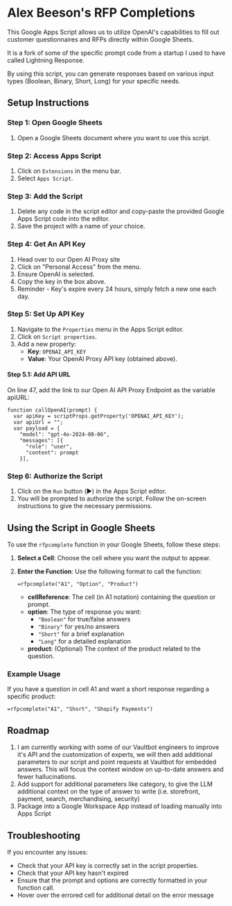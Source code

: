 # Alex Beeson's RFP Completions

This Google Apps Script allows us to utilize OpenAI's capabilities to fill out customer questionnaires and RFPs directly within Google Sheets. 

It is a fork of some of the specific prompt code from a startup I used to have called Lightning Response.

By using this script, you can generate responses based on various input types (Boolean, Binary, Short, Long) for your specific needs.

## Setup Instructions

### Step 1: Open Google Sheets

1. Open a Google Sheets document where you want to use this script.

### Step 2: Access Apps Script

1. Click on `Extensions` in the menu bar.
2. Select `Apps Script`.

### Step 3: Add the Script

1. Delete any code in the script editor and copy-paste the provided Google Apps Script code into the editor.
2. Save the project with a name of your choice.

### Step 4: Get An API Key
1. Head over to our Open AI Proxy site
2. Click on "Personal Access" from the menu.
3. Ensure OpenAI is selected.
4. Copy the key in the box above.
5. Reminder - Key's expire every 24 hours, simply fetch a new one each day.

### Step 5: Set Up API Key

1. Navigate to the `Properties` menu in the Apps Script editor.
2. Click on `Script properties`.
3. Add a new property:
   - **Key**: `OPENAI_API_KEY`
   - **Value**: Your OpenAI Proxy API key (obtained above).

#### Step 5.1: Add API URL
On line 47, add the link to our Open AI API Proxy Endpoint as the variable apiURL:
```
function callOpenAI(prompt) {
  var apiKey = scriptProps.getProperty('OPENAI_API_KEY');
  var apiUrl = "";
  var payload = {
    "model": "gpt-4o-2024-08-06",
    "messages": [{
      "role": "user",
      "content": prompt
    }],
```

### Step 6: Authorize the Script

1. Click on the `Run` button (▶️) in the Apps Script editor.
2. You will be prompted to authorize the script. Follow the on-screen instructions to give the necessary permissions.

## Using the Script in Google Sheets

To use the `rfpcomplete` function in your Google Sheets, follow these steps:

1. **Select a Cell**: Choose the cell where you want the output to appear.
2. **Enter the Function**: Use the following format to call the function:

   ```
   =rfpcomplete("A1", "Option", "Product")
   ```

   - **cellReference**: The cell (in A1 notation) containing the question or prompt.
   - **option**: The type of response you want:
     - `"Boolean"` for true/false answers
     - `"Binary"` for yes/no answers
     - `"Short"` for a brief explanation
     - `"Long"` for a detailed explanation
   - **product**: (Optional) The context of the product related to the question.

### Example Usage

If you have a question in cell A1 and want a short response regarding a specific product:

```
=rfpcomplete("A1", "Short", "Shopify Payments")
```

## Roadmap
1. I am currently working with some of our Vaultbot engineers to improve it's API and the customization of experts, we will then add additional parameters to our script and point requests at Vaultbot for embedded answers. This will focus the context window on up-to-date answers and fewer hallucinations.
2. Add support for additional parameters like category, to give the LLM additional context on the type of answer to write (i.e. storefront, payment, search, merchandising, security)
3. Package into a Google Workspace App instead of loading manually into Apps Script

## Troubleshooting

If you encounter any issues:

- Check that your API key is correctly set in the script properties.
- Check that your API key hasn't expired
- Ensure that the prompt and options are correctly formatted in your function call.
- Hover over the errored cell for additional detail on the error message
